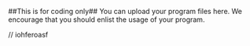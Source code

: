 ##This is for coding only##
You can upload your program files here.
We encourage that you should enlist the usage of your program.

//
iohferoasf
